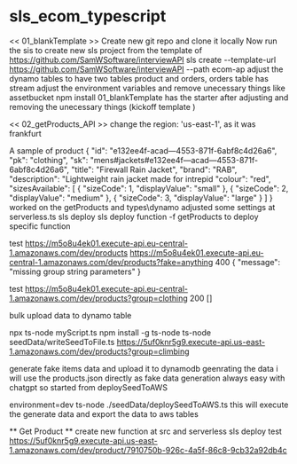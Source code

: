 # sls_ecom_typescript

<< 01_blankTemplate >>
Create new git repo and clone it locally 
Now run the sis to create new sls project from the template of https://github.com/SamWSoftware/interviewAPI
sls create --template-url https://github.com/SamWSoftware/interviewAPI --path ecom-ap
adjust the dynamo tables to have two tables product and orders, orders table has stream
adjust the environment variables and remove unecessary things like assetbucket 
npm install 
01_blankTemplate has the starter after adjusting and removing the unecessary things (kickoff template )

<< 02_getProducts_API >>
change the region: 'us-east-1', as it was frankfurt

A sample of product 
{
    "id": "e132ee4f-acad—4553-871f-6abf8c4d26a6",
    "pk": "clothing",
    "sk": "mens#jackets#e132ee4f—acad—4553-871f-6abf8c4d26a6",
    "title": "Firewall Rain Jacket",
    "brand": "RAB",
    "description": "Lightweight rain jacket made for intrepid
    "colour": "red",
    "sizesAvailable": [
    { "sizeCode": 1, "displayValue": "small" },
    { "sizeCode": 2, "displayValue": "medium" },
    { "sizeCode": 3, "displayValue": "large" }
    ]
}
worked on the getProducts and types\dynamo
adjusted some settings at serverless.ts
sls deploy
sls deploy function -f getProducts
to deploy specific function 

test
https://m5o8u4ek01.execute-api.eu-central-1.amazonaws.com/dev/products
https://m5o8u4ek01.execute-api.eu-central-1.amazonaws.com/dev/products?fake=anything
400
{
    "message": "missing group string parameters"
}

test 
https://m5o8u4ek01.execute-api.eu-central-1.amazonaws.com/dev/products?group=clothing
200
[]

bulk upload data to dynamo table 

npx ts-node myScript.ts
npm install -g ts-node
ts-node seedData/writeSeedToFile.ts
https://5uf0knr5g9.execute-api.us-east-1.amazonaws.com/dev/products?group=climbing

generate fake items data and upload it to dynamodb 
geenrating the data i will use the products.json directly as fake data generation always easy with chatgpt
so started from 
deploySeedToAWS


environment=dev ts-node ./seedData/deploySeedToAWS.ts 
this will execute the generate data and export the data to aws tables 

** Get Product **
create new function at src and serverless 
sls deploy
test
https://5uf0knr5g9.execute-api.us-east-1.amazonaws.com/dev/product/7910750b-926c-4a5f-86c8-9cb32a92db4c